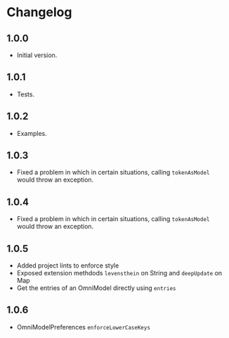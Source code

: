 # Changelog

## 1.0.0

- Initial version.

## 1.0.1

- Tests.

## 1.0.2

- Examples.

## 1.0.3

- Fixed a problem in which in certain situations, calling `tokenAsModel` would throw an exception.

## 1.0.4

- Fixed a problem in which in certain situations, calling `tokenAsModel` would throw an exception.

## 1.0.5

- Added project lints to enforce style
- Exposed extension methdods `levensthein` on String and `deepUpdate` on Map
- Get the entries of an OmniModel directly using `entries`

## 1.0.6

- OmniModelPreferences `enforceLowerCaseKeys`
